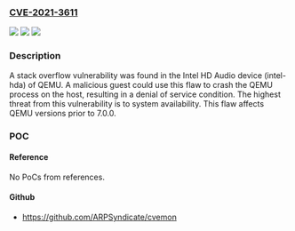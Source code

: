 ### [CVE-2021-3611](https://cve.mitre.org/cgi-bin/cvename.cgi?name=CVE-2021-3611)
![](https://img.shields.io/static/v1?label=Product&message=QEMU&color=blue)
![](https://img.shields.io/static/v1?label=Version&message=QEMU%20versions%20prior%20to%207.0.0%20&color=brightgreen)
![](https://img.shields.io/static/v1?label=Vulnerability&message=CWE-119&color=brightgreen)

### Description

A stack overflow vulnerability was found in the Intel HD Audio device (intel-hda) of QEMU. A malicious guest could use this flaw to crash the QEMU process on the host, resulting in a denial of service condition. The highest threat from this vulnerability is to system availability. This flaw affects QEMU versions prior to 7.0.0.

### POC

#### Reference
No PoCs from references.

#### Github
- https://github.com/ARPSyndicate/cvemon

